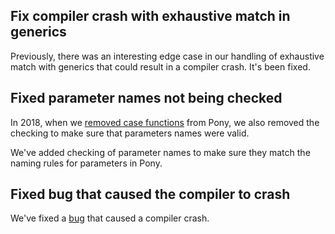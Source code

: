 ## Fix compiler crash with exhaustive match in generics

Previously, there was an interesting edge case in our handling of exhaustive match with generics that could result in a compiler crash. It's been fixed.

## Fixed parameter names not being checked

In 2018, when we [removed case functions](https://github.com/ponylang/ponyc/pull/2542) from Pony, we also removed the checking to make sure that parameters names were valid.

We've added checking of parameter names to make sure they match the naming rules for parameters in Pony.

## Fixed bug that caused the compiler to crash

We've fixed a [bug](https://github.com/ponylang/ponyc/issues/4059) that caused a compiler crash.

